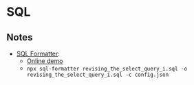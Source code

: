 # SQL

## Notes

- [SQL Formatter](https://github.com/sql-formatter-org/sql-formatter):
  - [Online demo](https://sql-formatter-org.github.io/sql-formatter/)
  - `npx sql-formatter revising_the_select_query_i.sql -o revising_the_select_query_i.sql -c config.json`
